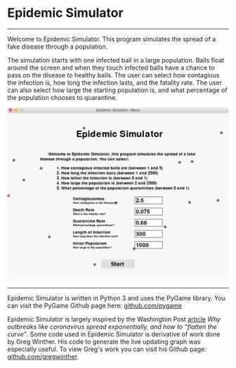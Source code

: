 # Epidemic Simulator

---

Welcome to Epidemic Simulator. This program simulates the spread of a fake disease through a population. 

The simulation starts with one infected ball in a large population. Balls float around the screen
and when they touch infected balls have a chance to pass on the disease to healthy balls. The user
can select how contagious the infection is, how long the infection lasts, and the fatality rate. The user can also select how large the starting population is, and what percentage of the population chooses to quarantine.

![](https://github.com/SJEllard/Disease-Simulation/blob/master/images/menu.png)



---

Epidemic Simulator is written in Python 3 and uses the PyGame library. You can visit the PyGame Github page here: <a href="https://github.com/pygame" target="_top">github.com/pygame</a>

Epidemic Simulator is largely inspired by the Washington Post <a href="https://www.washingtonpost.com/graphics/2020/world/corona-simulator/" target="_top">article</a> <i>Why outbreaks like coronavirus spread exponentially, and how to “flatten the curve”</i>. Some code used in Epidemic Simulator is derivative of work done by Greg Winther. His code to generate the live updating graph was especially useful. To view Greg's work you can visit his Github page: <a href="https://github.com/gregwinther" target="_top">github.com/gregwinther</a>
 

